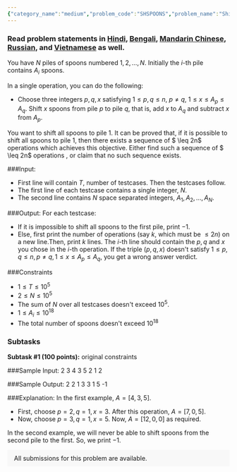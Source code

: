```yaml
---
{"category_name":"medium","problem_code":"SHSPOONS","problem_name":"Shifting Spoons","problemComponents":{"constraints":"","constraintsState":false,"subtasks":"","subtasksState":false,"inputFormat":"","inputFormatState":false,"outputFormat":"","outputFormatState":false,"sampleTestCases":{"0":{"id":1,"input":"2\r\n    3\r\n    4 3 5\r\n    2\r\n    1 2","output":"2\r\n    2 1 3\r\n    3 1 5\r\n    -1","explanation":"In the first example, $A = [4, 3, 5]$.\r\n- First, choose $p= 2, q =1, x = 3$. After this operation, $A = [7, 0, 5]$.\r\n- Now, choose $p = 3, q = 1, x = 5$. Now, $A = [12, 0, 0]$ as required.\r\n\r\nIn the second example, we will never be able to shift spoons from the second pile to the first. So, we print $-1$.","isDeleted":false}}},"video_editorial_url":"https://youtu.be/85yhHWHch9A","languages_supported":{"0":"CPP14","1":"C","2":"JAVA","3":"PYTH 3.6","4":"CPP17","5":"PYTH","6":"PYP3","7":"CS2","8":"ADA","9":"PYPY","10":"TEXT","11":"PAS fpc","12":"NODEJS","13":"RUBY","14":"PHP","15":"GO","16":"HASK","17":"TCL","18":"PERL","19":"SCALA","20":"LUA","21":"kotlin","22":"BASH","23":"JS","24":"LISP sbcl","25":"rust","26":"PAS gpc","27":"BF","28":"CLOJ","29":"R","30":"D","31":"CAML","32":"FORT","33":"ASM","34":"swift","35":"FS","36":"WSPC","37":"LISP clisp","38":"SQL","39":"SCM guile","40":"PERL6","41":"ERL","42":"CLPS","43":"ICK","44":"NICE","45":"PRLG","46":"ICON","47":"COB","48":"SCM chicken","49":"PIKE","50":"SCM qobi","51":"ST","52":"SQLQ","53":"NEM"},"max_timelimit":2,"source_sizelimit":50000,"problem_author":"jtnydv25","problem_tester":"","date_added":"1-01-2021","tags":{"0":"easy","1":"greedy","2":"jtnydv25","3":"ltime92"},"problem_difficulty_level":"Easy-Medium","best_tag":"","editorial_url":"https://discuss.codechef.com/problems/SHSPOONS","time":{"view_start_date":1104528600,"submit_start_date":1104528600,"visible_start_date":1104528600,"end_date":1735669800},"is_direct_submittable":false,"problemDiscussURL":"https://discuss.codechef.com/search?q=SHSPOONS","is_proctored":false,"visitedContests":{},"layout":"problem"}
---
```

### Read problem statements in [Hindi](https://www.codechef.com/download/translated/LTIME92/hindi/SHSPOONS.pdf), [Bengali](https://www.codechef.com/download/translated/LTIME92/bengali/SHSPOONS.pdf), [Mandarin Chinese](https://www.codechef.com/download/translated/LTIME92/mandarin/SHSPOONS.pdf), [Russian](https://www.codechef.com/download/translated/LTIME92/russian/SHSPOONS.pdf), and [Vietnamese](https://www.codechef.com/download/translated/LTIME92/vietnamese/SHSPOONS.pdf) as well.

You have $N$ piles of spoons numbered $1, 2, \ldots, N$. Initially the $i$-th pile contains $A_i$ spoons. 

In a single operation, you can do the following:
- Choose three integers $p, q, x$ satisfying $1 \leq p, q \leq n$, $p \neq q$, $1 \leq x \leq A_p \leq A_q$. Shift $x$ spoons from pile $p$ to pile $q$, that is, add $x$ to $A_q$ and subtract $x$ from $A_p$.

You want to shift all spoons to pile $1$. It can be proved that, if it is possible to shift all spoons to pile $1$, then there exists a sequence of $ \leq 2n$ operations which achieves this objective. Either find such a sequence of $ \leq 2n$ operations , or claim that no such sequence exists.

###Input:

- First line will contain $T$, number of testcases. Then the testcases follow. 
- The first line of each testcase contains a single integer, $N$.
- The second line contains $N$ space separated integers, $A_1, A_2, \ldots, A_N$.

###Output:
For each testcase:
- If it is impossible to shift all spoons to the first pile, print $-1$.
- Else, first print the number of operations (say $k$, which must be $\leq 2n$) on a new line.Then, print $k$ lines. The $i$-th line should contain the $p, q$ and $x$ you chose in the $i$-th operation. If the triple $(p, q, x)$ doesn't satisfy $1 \leq p, q \leq n, p \neq q, 1 \leq x \leq A_p \leq A_q$, you get a wrong answer verdict.

###Constraints 
- $1 \leq T \leq 10^5$
- $2 \leq N \leq 10^5$
- The sum of $N$ over all testcases doesn't exceed $10^5$.
- $1 \leq A_i \leq 10^{18}$
- The total number of spoons doesn't exceed $10^{18}$

### Subtasks
**Subtask #1 (100 points):** original constraints

###Sample Input:
    2
    3
    4 3 5
    2
    1 2

###Sample Output:
    2
    2 1 3
    3 1 5
    -1

	
###Explanation:
In the first example, $A = [4, 3, 5]$.
- First, choose $p= 2, q =1, x = 3$. After this operation, $A = [7, 0, 5]$.
- Now, choose $p = 3, q = 1, x = 5$. Now, $A = [12, 0, 0]$ as required.

In the second example, we will never be able to shift spoons from the second pile to the first. So, we print $-1$.

<aside style='background: #f8f8f8;padding: 10px 15px;'><div>All submissions for this problem are available.</div></aside>